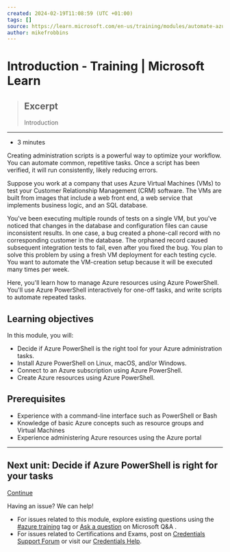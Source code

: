 ```yaml
---
created: 2024-02-19T11:08:59 (UTC +01:00)
tags: []
source: https://learn.microsoft.com/en-us/training/modules/automate-azure-tasks-with-powershell/1-introduction
author: mikefrobbins
---
```


# Introduction - Training | Microsoft Learn

> ## Excerpt
> Introduction

---
-   3 minutes

Creating administration scripts is a powerful way to optimize your workflow. You can automate common, repetitive tasks. Once a script has been verified, it will run consistently, likely reducing errors.

Suppose you work at a company that uses Azure Virtual Machines (VMs) to test your Customer Relationship Management (CRM) software. The VMs are built from images that include a web front end, a web service that implements business logic, and an SQL database.

You've been executing multiple rounds of tests on a single VM, but you've noticed that changes in the database and configuration files can cause inconsistent results. In one case, a bug created a phone-call record with no corresponding customer in the database. The orphaned record caused subsequent integration tests to fail, even after you fixed the bug. You plan to solve this problem by using a fresh VM deployment for each testing cycle. You want to automate the VM-creation setup because it will be executed many times per week.

Here, you'll learn how to manage Azure resources using Azure PowerShell. You'll use Azure PowerShell interactively for one-off tasks, and write scripts to automate repeated tasks.

## Learning objectives

In this module, you will:

-   Decide if Azure PowerShell is the right tool for your Azure administration tasks.
-   Install Azure PowerShell on Linux, macOS, and/or Windows.
-   Connect to an Azure subscription using Azure PowerShell.
-   Create Azure resources using Azure PowerShell.

## Prerequisites

-   Experience with a command-line interface such as PowerShell or Bash
-   Knowledge of basic Azure concepts such as resource groups and Virtual Machines
-   Experience administering Azure resources using the Azure portal

___

## Next unit: Decide if Azure PowerShell is right for your tasks

[Continue](https://learn.microsoft.com/en-us/training/modules/automate-azure-tasks-with-powershell/2-decide-if-azure-powershell-is-right-for-your-tasks/)

Having an issue? We can help!

-   For issues related to this module, explore existing questions using the [#azure training](https://aka.ms/azure-fundamentals-qna) tag or [Ask a question](https://aka.ms/qnaaztraining) on Microsoft Q&A .
-   For issues related to Certifications and Exams, post on [Credentials Support Forum](https://aka.ms/pilot-certifications-forums) or visit our [Credentials Help](https://aka.ms/pilot-cert-help).
